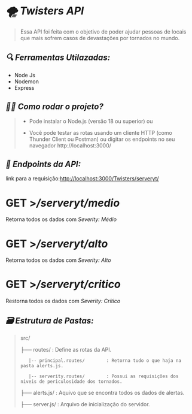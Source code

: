 # *🌪️ Twisters API*

>Essa API foi feita com o objetivo de poder ajudar pessoas de locais que mais sofrem casos de devastações por tornados no
>mundo.

## *🔍 Ferramentas Utilazadas:*

- Node Js
- Nodemon
- Express

## *👨‍💻 Como rodar o projeto?*

>- Pode instalar o Node.js (versão 18 ou superior)
>ou
>
>- Você pode testar as rotas usando um cliente HTTP (como Thunder Client ou Postman) ou digitar os endpoints no seu
>navegador http://localhost:3000/

## *📍 Endpoints da API:*

link para a requisição:<http://localhost:3000/Twisters/serveryt/>

# GET >*/serveryt/medio*

Retorna todos os dados com *Severity: Médio*

# GET >*/serveryt/alto*

Retorna todos os dados com *Severity: Alto*

# GET >*/serveryt/critico*

Restorna todos os dados com *Severity: Crítico*

## *🗃️ Estrutura de Pastas:*

>src/
>
>├── routes/          : Define as rotas da API.
>
>        |-- principal.routes/        : Retorna tudo o que haja na pasta alerts.js.
>
>        |-- serverity.routes/        : Possui as requisições dos niveis de periculosidade dos tornados.
>
>├── alerts.js/            : Aquivo que se encontra todos os dados de alertas.
>
>├── server.js/            : Arquivo de inicialização do servidor.
